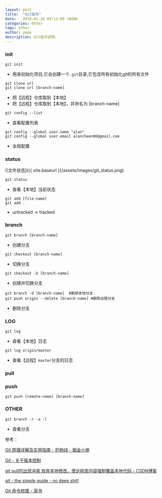 ```yaml
---
layout: post
title:  "Git指令"
date:   2018-01-26 09:11:00 +0800
categories: Other
tags: other
author: pepe
description: Git指令说明.
---
```


### init
~~~
git init
~~~
* 用来初始化项目,它会创建一个`.git`目录,它包含所有初始化git的所有文件

~~~
git clone url
git clone url [branch-name]
~~~
* 把【远程】仓库取到【本地】
* 把【远程】仓库取到【本地】，并命名为 [branch-name]

~~~
git config --list
~~~
* 查看配置列表

~~~
git config --global user.name "alan"
git config --global user.email alancheen06@gmail.com
~~~
* 全局配置

### status
![文件状态]({{ site.baseurl }}/assets/images/git_status.png)
~~~
git status
~~~
* 查看【本地】当前状态

~~~
git add [file-name]
git add . 
~~~
* untracked -> tracked

### branch

~~~
git branch [branch-name]
~~~
* 创建分支

~~~
git checkout [branch-name]
~~~
* 切换分支

~~~
git checkout -b [branch-name]
~~~
* 创建并切换分支

~~~
git branch -d [branch-name]  #删除本地分支  
git push origin --delete [branch-name] #删除远程分支
~~~
* 删除分支

### LOG
~~~
git log
~~~
* 查看【本地】日志

~~~
git log origin/master
~~~
* 查看【远程】`master`分支的日志

### pull


### push
~~~
git push [remote-name] [branch-name]
~~~

### OTHER
~~~
git branch -r -a -l
~~~
* 查看分支


参考：

[Git 原理详解及实用指南 - 扔物线 - 掘金小册](https://juejin.im/book/5a124b29f265da431d3c472e/section/5a14142bf265da432528eee5)

[Git - 关于版本控制](https://git-scm.com/book/zh/v2/%E8%B5%B7%E6%AD%A5-%E5%85%B3%E4%BA%8E%E7%89%88%E6%9C%AC%E6%8E%A7%E5%88%B6)

[git pull时出现冲突 放弃本地修改，使远程库内容强制覆盖本地代码 - CSDN博客](http://blog.csdn.net/qq_22441525/article/details/52240311)

[git - the simple guide - no deep shit!](http://rogerdudler.github.io/git-guide/index.zh.html)

[Git 命令梳理 - 简书](https://www.jianshu.com/p/2f26b7b98298)



